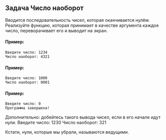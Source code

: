 ## Задача Число наоборот
Вводится последовательность чисел,
которая оканчивается нулём.
Реализуйте функцию,
которая принимает в качестве аргумента каждое число,
переворачивает его и выводит на экран.

#### Пример:
```
Введите число: 1234
Число наоборот: 4321
```
#### Пример:
```
Введите число: 1000
Число наоборот: 0001
```
#### Пример:
```
Введите число: 0
Программа завершена!
```
Дополнительно: добейтесь такого вывода чисел, если в его начале идут нули.
Введите число: 1230
Число наоборот: 321

Кстати, нули, которые мы убрали, называются ведущими.